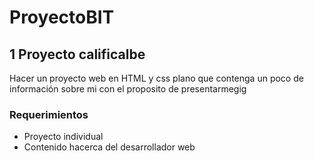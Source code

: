 # ProyectoBIT

## 1 Proyecto calificalbe

Hacer un proyecto web en HTML y css plano que contenga un poco de información sobre mi con el proposito de presentarmegig

### Requerimientos

- Proyecto individual
- Contenido hacerca del desarrollador web

#
